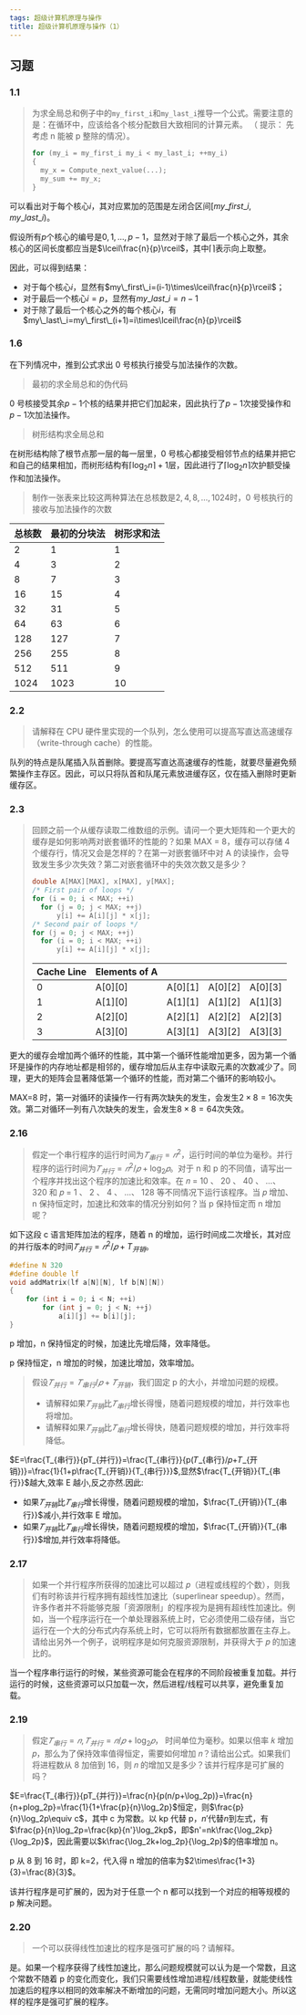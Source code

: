 ```yaml
---
tags: 超级计算机原理与操作
title: 超级计算机原理与操作（1）
---
```


## 习题

### 1.1

> 为求全局总和例子中的`my_first_i`和`my_last_i`推导一个公式。需要注意的是：在循环中，应该给各个核分配数目大致相同的计算元素。 （ 提示： 先考虑 n 能被 p 整除的情况）。
>
> ```c
> for (my_i = my_first_i my_i < my_last_i; ++my_i)
> {
> 	my_x = Compute_next_value(...);
> 	my_sum += my_x;
> }
> ```

可以看出对于每个核心$i$，其对应累加的范围是左闭合区间$[my\_first\_i,my\_last\_i)$。

假设所有$p$个核心的编号是$0,1,\ldots,p-1$，显然对于除了最后一个核心之外，其余核心的区间长度都应当是$\lceil\frac{n}{p}\rceil$，其中$\lceil\rceil$表示向上取整。

因此，可以得到结果：

- 对于每个核心$i$，显然有$my\_first\_i=(i-1)\times\lceil\frac{n}{p}\rceil$；
- 对于最后一个核心$i=p$，显然有$my\_last\_i=n-1$
- 对于除了最后一个核心之外的每个核心$i$，有$my\_last\_i=my\_first\_(i+1)=i\times\lceil\frac{n}{p}\rceil$

### 1.6

在下列情况中，推到公式求出 0 号核执行接受与加法操作的次数。

> 最初的求全局总和的伪代码

0 号核接受其余$p-1$个核的结果并把它们加起来，因此执行了$p-1$次接受操作和$p-1$次加法操作。

> 树形结构求全局总和

在树形结构除了根节点那一层的每一层里，0 号核心都接受相邻节点的结果并把它和自己的结果相加，而树形结构有$\lceil\log_2n\rceil+1$层，因此进行了$\lceil\log_2n\rceil$次护额受操作和加法操作。

> 制作一张表来比较这两种算法在总核数是$2,4,8,\ldots,1024$时，0 号核执行的接收与加法操作的次数

| 总核数 | 最初的分块法 | 树形求和法 |
| ------ | ------------ | ---------- |
| 2      | 1            | 1          |
| 4      | 3            | 2          |
| 8      | 7            | 3          |
| 16     | 15           | 4          |
| 32     | 31           | 5          |
| 64     | 63           | 6          |
| 128    | 127          | 7          |
| 256    | 255          | 8          |
| 512    | 511          | 9          |
| 1024   | 1023         | 10         |

### 2.2

> 请解释在 CPU 硬件里实现的一个队列，怎么使用可以提高写直达高速缓存（write-through cache）的性能。

队列的特点是队尾插入队首删除。要提高写直达高速缓存的性能，就要尽量避免频繁操作主存区。因此，可以只将队首和队尾元素放进缓存区，仅在插入删除时更新缓存区。

### 2.3

> 回顾之前一个从缓存读取二维数组的示例。请问一个更大矩阵和一个更大的缓存是如何影响两对嵌套循环的性能的？如果 MAX = 8，缓存可以存储 4 个缓存行，情况又会是怎样的？在第一对嵌套循环中对 A 的读操作，会导致发生多少次失效？第二对嵌套循环中的失效次数又是多少？
>
> ```c
> double A[MAX][MAX], x[MAX], y[MAX];
> /* First pair of loops */
> for (i = 0; i < MAX; ++i)
> 	for (j = 0; j < MAX; ++j)
> 		y[i] += A[i][j] * x[j];
> /* Second pair of loops */
> for (j = 0; j < MAX; ++j)
> 	for (i = 0; i < MAX; ++i)
> 		y[i] += A[i][j] * x[j];
> ```
>
> | Cache Line | Elements of A |         |         |         |
> | ---------- | ------------- | ------- | ------- | ------- |
> | 0          | A[0][0]       | A[0][1] | A[0][2] | A[0][3] |
> | 1          | A[1][0]       | A[1][1] | A[1][2] | A[1][3] |
> | 2          | A[2][0]       | A[2][1] | A[2][2] | A[2][3] |
> | 3          | A[3][0]       | A[3][1] | A[3][2] | A[3][3] |

更大的缓存会增加两个循环的性能，其中第一个循环性能增加更多，因为第一个循环是操作的内存地址都是相邻的，缓存增加后从主存中读取元素的次数减少了。同理，更大的矩阵会显著降低第一个循环的性能，而对第二个循环的影响较小。

MAX=8 时，第一对循环的读操作一行有两次缺失的发生，会发生$2\times 8=16$次失效。第二对循环一列有八次缺失的发生，会发生$8\times 8=64$次失效。

### 2.16

> 假定一个串行程序的运行时间为$𝑇_{串行} = 𝑛^2$，运行时间的单位为毫秒。并行程序的运行时间为$𝑇_{并行} = 𝑛^2/𝑝  + \log_2𝑝$。对于 n 和 p 的不同值，请写出一个程序并找出这个程序的加速比和效率。在 𝑛 = 10 、 20 、 40 、 …、 320 和 𝑝 = 1 、 2 、 4 、 …、 128 等不同情况下运行该程序。当 𝑝 增加、 n 保持恒定时，加速比和效率的情况分别如何？当 p 保持恒定而 n 增加呢？

如下这段 c 语言矩阵加法的程序，随着 n 的增加，运行时间成二次增长，其对应的并行版本的时间$𝑇_{并行} = 𝑛^2/𝑝  + T_{开销}$。

```c
#define N 320
#define double lf
void addMatrix(lf a[N][N], lf b[N][N])
{
	for (int i = 0; i < N; ++i)
		for (int j = 0; j < N; ++j)
			a[i][j] += b[i][j];
}
```

p 增加，n 保持恒定的时候，加速比先增后降，效率降低。

p 保持恒定，n 增加的时候，加速比增加，效率增加。

> 假设$𝑇_{并行}=𝑇_{串行}/𝑝+𝑇_{开销}$，我们固定 p 的大小，并增加问题的规模。
>
> - 请解释如果$𝑇_{开销}$比$𝑇_{串行}$增长得慢，随着问题规模的增加，并行效率也将增加。
> - 请解释如果$𝑇_{开销}$比$𝑇_{串行}$增长得快，随着问题规模的增加，并行效率将降低。

$E=\frac{T_{串行}}{pT_{并行}}=\frac{T_{串行}}{p(𝑇_{串行}/𝑝+𝑇_{开销})}=\frac{1}{1+p\frac{T_{开销}}{T_{串行}}}$,显然$\frac{T_{开销}}{T_{串行}}$越大,效率 E 越小,反之亦然.因此:

- 如果$𝑇_{开销}$比$𝑇_{串行}$增长得慢，随着问题规模的增加，$\frac{T_{开销}}{T_{串行}}$减小,并行效率 E 增加。
- 如果$𝑇_{开销}$比$𝑇_{串行}$增长得快，随着问题规模的增加，$\frac{T_{开销}}{T_{串行}}$增加,并行效率将降低。

### 2.17

> 如果一个并行程序所获得的加速比可以超过 𝑝（进程或线程的个数），则我们有时称该并行程序拥有超线性加速比（superlinear speedup）。然而，许多作者并不将能够克服「资源限制」的程序视为是拥有超线性加速比。例如，当一个程序运行在一个单处理器系统上时，它必须使用二级存储，当它运行在一个大的分布式内存系统上时，它可以将所有数据都放置在主存上。请给出另外一个例子，说明程序是如何克服资源限制，并获得大于 𝑝 的加速比的。

当一个程序串行运行的时候，某些资源可能会在程序的不同阶段被重复加载。并行运行的时候，这些资源可以只加载一次，然后进程/线程可以共享，避免重复加载。

### 2.19

> 假定$𝑇_{串行}=𝑛,𝑇_{并行}=𝑛/𝑝+\log_2𝑝$， 时间单位为毫秒。如果以倍率 𝑘 增加 𝑝，那么为了保持效率值得恒定，需要如何增加 𝑛？请给出公式。如果我们将进程数从 8 加倍到 16，则 𝑛 的增加又是多少？该并行程序是可扩展的吗？

$E=\frac{T_{串行}}{pT_{并行}}=\frac{n}{p(n/p+\log_2p)}=\frac{n}{n+plog_2p}=\frac{1}{1+\frac{p}{n}\log_2p}$恒定，则$\frac{p}{n}\log_2p\equiv c$，其中 c 为常数。以 kp 代替 p，$n'$代替$n$到左式，有$\frac{p}{n}\log_2p=\frac{kp}{n'}\log_2kp$，即$n'=nk\frac{\log_2kp}{\log_2p}$，因此需要以$k\frac{\log_2k+log_2p}{\log_2p}$的倍率增加 n。

p 从 8 到 16 时，即 k=2，代入得 n 增加的倍率为$2\times\frac{1+3}{3}=\frac{8}{3}$。

该并行程序是可扩展的，因为对于任意一个 n 都可以找到一个对应的相等规模的 p 解决问题。

### 2.20

> 一个可以获得线性加速比的程序是强可扩展的吗？请解释。

是。如果一个程序获得了线性加速比，那么问题规模就可以认为是一个常数，且这个常数不随着 p 的变化而变化，我们只需要线性增加进程/线程数量，就能使线性加速后的程序以相同的效率解决不断增加的问题，无需同时增加问题大小。所以这样的程序是强可扩展的程序。
